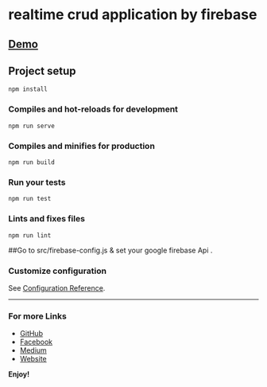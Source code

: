 # realtime crud application by firebase

## [Demo](https://resturent-1537514214295.firebaseapp.com/)

## Project setup

```
npm install
```

### Compiles and hot-reloads for development

```
npm run serve
```

### Compiles and minifies for production

```
npm run build
```

### Run your tests

```
npm run test
```

### Lints and fixes files

```
npm run lint
```

##Go to src/firebase-config.js & set your google firebase Api .

### Customize configuration

See [Configuration Reference](https://cli.vuejs.org/config/).

---

### For more Links

- [GitHub](https://github.com/IANirab)
- [Facebook](https://web.facebook.com/istiaq.nirab.1)
- [Medium](https://medium.com/@nirab)
- [Website](https://nirab.dev)

**Enjoy!**
